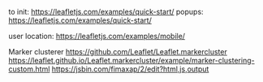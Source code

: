 to init: https://leafletjs.com/examples/quick-start/
popups: https://leafletjs.com/examples/quick-start/

user location: https://leafletjs.com/examples/mobile/

Marker clusterer
https://github.com/Leaflet/Leaflet.markercluster
https://leaflet.github.io/Leaflet.markercluster/example/marker-clustering-custom.html
https://jsbin.com/fimaxap/2/edit?html,js,output
